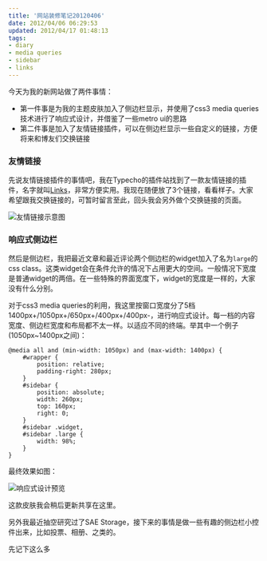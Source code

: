 ```yaml
---
title: '网站装修笔记20120406'
date: 2012/04/06 06:29:53
updated: 2012/04/17 01:48:13
tags:
- diary
- media queries
- sidebar
- links
---
```


今天为我的新网站做了两件事情：

* 第一件事是为我的主题皮肤加入了侧边栏显示，并使用了css3 media queries技术进行了响应式设计，并借鉴了一些metro ui的思路
* 第二件事是加入了友情链接插件，可以在侧边栏显示一些自定义的链接，方便将来和博友们交换链接

### 友情链接

先说友情链接插件的事情吧，我在Typecho的插件站找到了一款友情链接的插件，名字就叫[Links](http://typecho.us/plugins/links-for-imhan.html)，非常方便实用。我现在随便放了3个链接，看看样子。大家希望跟我交换链接的，可暂时留言至此，回头我会另外做个交换链接的页面。

![友情链接示意图](http://jiongks-typecho.stor.sinaapp.com/usr/uploads/2012/04/2077996433.png)

### 响应式侧边栏

然后是侧边栏，我把最近文章和最近评论两个侧边栏的widget加入了名为`large`的css class。这类widget会在条件允许的情况下占用更大的空间。一般情况下宽度是普通widget的两倍。在一些特殊的界面宽度下，widget的宽度是一样的，大家没有什么分别。

对于css3 media queries的利用，我这里按窗口宽度分了5档1400px+/1050px+/650px+/400px+/400px-，进行响应式设计。每一档的内容宽度、侧边栏宽度和布局都不太一样。以适应不同的终端。举其中一个例子(1050px~1400px之间)：

    @media all and (min-width: 1050px) and (max-width: 1400px) {
        #wrapper {
            position: relative;
            padding-right: 280px;
        }
        #sidebar {
            position: absolute;
            width: 260px;
            top: 160px;
            right: 0;
        }
        #sidebar .widget,
        #sidebar .large {
            width: 98%;
        }
    }


最终效果如图：

![响应式设计预览](http://jiongks-typecho.stor.sinaapp.com/usr/uploads/2012/04/394641605.jpg)

这款皮肤我会稍后更新共享在这里。

另外我最近抽空研究过了SAE Storage，接下来的事情是做一些有趣的侧边栏小控件出来，比如投票、相册、之类的。

先记下这么多